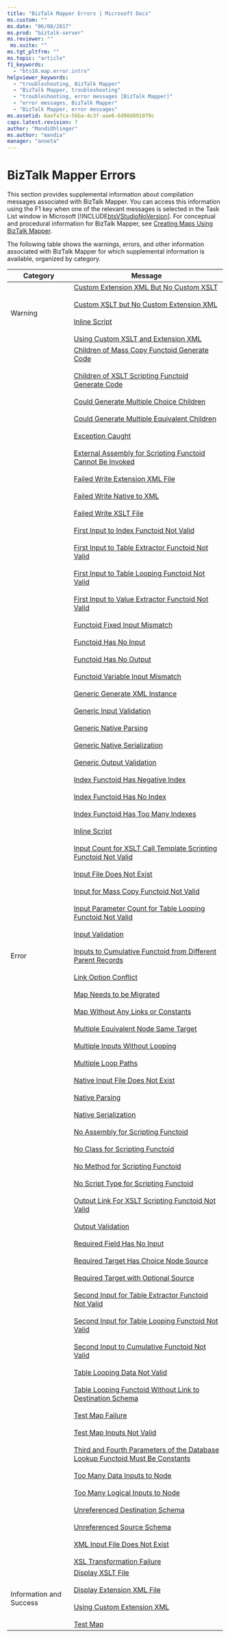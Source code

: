 ```yaml
---
title: "BizTalk Mapper Errors | Microsoft Docs"
ms.custom: ""
ms.date: "06/08/2017"
ms.prod: "biztalk-server"
ms.reviewer: ""
 ms.suite: ""
ms.tgt_pltfrm: ""
ms.topic: "article"
f1_keywords: 
  - "bts10.map.error.intro"
helpviewer_keywords: 
  - "troubleshooting, BizTalk Mapper"
  - "BizTalk Mapper, troubleshooting"
  - "troubleshooting, error messages [BizTalk Mapper]"
  - "error messages, BizTalk Mapper"
  - "BizTalk Mapper, error messages"
ms.assetid: 6aefa7ca-56ba-4c3f-aae6-6d98d891079c
caps.latest.revision: 7
author: "MandiOhlinger"
ms.author: "mandia"
manager: "anneta"
---
```

# BizTalk Mapper Errors
This section provides supplemental information about compilation messages associated with BizTalk Mapper. You can access this information using the F1 key when one of the relevant messages is selected in the Task List window in Microsoft [!INCLUDE[btsVStudioNoVersion](../includes/btsvstudionoversion-md.md)]. For conceptual and procedural information for BizTalk Mapper, see [Creating Maps Using BizTalk Mapper](../core/creating-maps-using-biztalk-mapper.md).  
  
 The following table shows the warnings, errors, and other information associated with BizTalk Mapper for which supplemental information is available, organized by category.  
  
|Category|Message|  
|--------------|-------------|  
|Warning|[Custom Extension XML But No Custom XSLT](../core/warning-custom-extension-xml-but-no-custom-xslt.md)<br /><br /> [Custom XSLT but No Custom Extension XML](../core/warning-custom-xslt-but-no-custom-extension-xml.md)<br /><br /> [Inline Script](../core/warning-inline-script.md)<br /><br /> [Using Custom XSLT and Extension XML](../core/warning-using-custom-xslt-and-extension-xml.md)|  
|Error|[Children of Mass Copy Functoid Generate Code](../core/error-children-of-mass-copy-functoid-generate-code.md)<br /><br /> [Children of XSLT Scripting Functoid Generate Code](../core/error-children-of-xslt-scripting-functoid-generate-code.md)<br /><br /> [Could Generate Multiple Choice Children](../core/error-could-generate-multiple-choice-children.md)<br /><br /> [Could Generate Multiple Equivalent Children](../core/error-could-generate-multiple-equivalent-children.md)<br /><br /> [Exception Caught](../core/error-exception-caught.md)<br /><br /> [External Assembly for Scripting Functoid Cannot Be Invoked](../core/error-external-assembly-for-scripting-functoid-cannot-be-invoked.md)<br /><br /> [Failed Write Extension XML File](../core/error-failed-write-extension-xml-file.md)<br /><br /> [Failed Write Native to XML](../core/error-failed-write-native-to-xml.md)<br /><br /> [Failed Write XSLT File](../core/error-failed-write-xslt-file.md)<br /><br /> [First Input to Index Functoid Not Valid](../core/error-first-input-to-index-functoid-not-valid.md)<br /><br /> [First Input to Table Extractor Functoid Not Valid](../core/error-first-input-to-table-extractor-functoid-not-valid.md)<br /><br /> [First Input to Table Looping Functoid Not Valid](../core/error-first-input-to-table-looping-functoid-not-valid.md)<br /><br /> [First Input to Value Extractor Functoid Not Valid](../core/error-first-input-to-value-extractor-functoid-not-valid.md)<br /><br /> [Functoid Fixed Input Mismatch](../core/error-functoid-fixed-input-mismatch.md)<br /><br /> [Functoid Has No Input](../core/error-functoid-has-no-input.md)<br /><br /> [Functoid Has No Output](../core/error-functoid-has-no-output.md)<br /><br /> [Functoid Variable Input Mismatch](../core/error-functoid-variable-input-mismatch.md)<br /><br /> [Generic Generate XML Instance](../core/error-generic-generate-xml-instance.md)<br /><br /> [Generic Input Validation](../core/error-generic-input-validation.md)<br /><br /> [Generic Native Parsing](../core/error-generic-native-parsing.md)<br /><br /> [Generic Native Serialization](../core/error-generic-native-serialization.md)<br /><br /> [Generic Output Validation](../core/error-generic-output-validation.md)<br /><br /> [Index Functoid Has Negative Index](../core/error-index-functoid-has-negative-index.md)<br /><br /> [Index Functoid Has No Index](../core/error-index-functoid-has-no-index.md)<br /><br /> [Index Functoid Has Too Many Indexes](../core/error-index-functoid-has-too-many-indexes.md)<br /><br /> [Inline Script](../core/error-inline-script.md)<br /><br /> [Input Count for XSLT Call Template Scripting Functoid Not Valid](../core/error-input-count-for-xslt-call-template-scripting-functoid-not-valid.md)<br /><br /> [Input File Does Not Exist](../core/error-input-file-does-not-exist.md)<br /><br /> [Input for Mass Copy Functoid Not Valid](../core/error-input-for-mass-copy-functoid-not-valid.md)<br /><br /> [Input Parameter Count for Table Looping Functoid Not Valid](../core/error-input-parameter-count-for-table-looping-functoid-not-valid.md)<br /><br /> [Input Validation](../core/error-input-validation.md)<br /><br /> [Inputs to Cumulative Functoid from Different Parent Records](../core/error-inputs-to-cumulative-functoid-from-different-parent-records.md)<br /><br /> [Link Option Conflict](../core/error-link-option-conflict.md)<br /><br /> [Map Needs to be Migrated](../core/error-map-needs-to-be-migrated.md)<br /><br /> [Map Without Any Links or Constants](../core/error-map-without-any-links-or-constants.md)<br /><br /> [Multiple Equivalent Node Same Target](../core/error-multiple-equivalent-node-same-target.md)<br /><br /> [Multiple Inputs Without Looping](../core/error-multiple-inputs-without-looping.md)<br /><br /> [Multiple Loop Paths](../core/error-multiple-loop-paths.md)<br /><br /> [Native Input File Does Not Exist](../core/error-native-input-file-does-not-exist.md)<br /><br /> [Native Parsing](../core/error-native-parsing.md)<br /><br /> [Native Serialization](../core/error-native-serialization.md)<br /><br /> [No Assembly for Scripting Functoid](../core/error-no-assembly-for-scripting-functoid.md)<br /><br /> [No Class for Scripting Functoid](../core/error-no-class-for-scripting-functoid.md)<br /><br /> [No Method for Scripting Functoid](../core/error-no-method-for-scripting-functoid.md)<br /><br /> [No Script Type for Scripting Functoid](../core/error-no-script-type-for-scripting-functoid.md)<br /><br /> [Output Link For XSLT Scripting Functoid Not Valid](../core/error-output-link-for-xslt-scripting-functoid-not-valid.md)<br /><br /> [Output Validation](../core/error-output-validation.md)<br /><br /> [Required Field Has No Input](../core/error-required-field-has-no-input.md)<br /><br /> [Required Target Has Choice Node Source](../core/error-required-target-has-choice-node-source.md)<br /><br /> [Required Target with Optional Source](../core/error-required-target-with-optional-source.md)<br /><br /> [Second Input for Table Extractor Functoid Not Valid](../core/error-second-input-for-table-extractor-functoid-not-valid.md)<br /><br /> [Second Input for Table Looping Functoid Not Valid](../core/error-second-input-for-table-looping-functoid-not-valid.md)<br /><br /> [Second Input to Cumulative Functoid Not Valid](../core/error-second-input-to-cumulative-functoid-not-valid.md)<br /><br /> [Table Looping Data Not Valid](../core/error-table-looping-data-not-valid.md)<br /><br /> [Table Looping Functoid Without Link to Destination Schema](../core/error-table-looping-functoid-without-link-to-destination-schema.md)<br /><br /> [Test Map Failure](../core/error-test-map-failure.md)<br /><br /> [Test Map Inputs Not Valid](../core/error-test-map-inputs-not-valid.md)<br /><br /> [Third and Fourth Parameters of the Database Lookup Functoid Must Be Constants](../core/third-and-fourth-parameters-of-the-database-lookup-functoid-must-be-constants.md)<br /><br /> [Too Many Data Inputs to Node](../core/error-too-many-data-inputs-to-node.md)<br /><br /> [Too Many Logical Inputs to Node](../core/error-too-many-logical-inputs-to-node.md)<br /><br /> [Unreferenced Destination Schema](../core/error-unreferenced-destination-schema.md)<br /><br /> [Unreferenced Source Schema](../core/error-unreferenced-source-schema.md)<br /><br /> [XML Input File Does Not Exist](../core/error-xml-input-file-does-not-exist.md)<br /><br /> [XSL Transformation Failure](../core/error-xsl-transformation-failure.md)|  
|Information and Success|[Display XSLT File](../core/information-display-xslt-file.md)<br /><br /> [Display Extension XML File](../core/information-display-extension-xml-file.md)<br /><br /> [Using Custom Extension XML](../core/information-using-custom-extension-xml.md)<br /><br /> [Test Map](../core/success-test-map.md)|